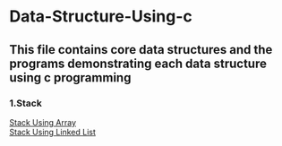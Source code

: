 # Data-Structure-Using-c
## This file contains core data structures and the programs demonstrating each data structure using c programming
### 1.Stack
<a href="src/stackUsingArray.c">Stack Using Array</a> <br>
<a href="src/stackUsingLinkedList.c">Stack Using Linked List</a> 
  
